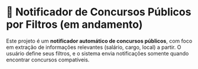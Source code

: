 # 📰 Notificador de Concursos Públicos por Filtros (em andamento)

Este projeto é um **notificador automático de concursos públicos**, com foco em extração de informações relevantes (salário, cargo, local) a partir. O usuário define seus filtros, e o sistema envia notificações somente quando encontrar concursos compatíveis.
